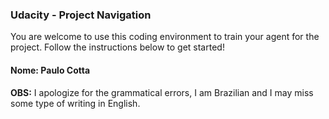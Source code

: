 ### Udacity - Project Navigation

You are welcome to use this coding environment to train your agent for the project.  Follow the instructions below to get started!

#### Nome: Paulo Cotta

**OBS:** I apologize for the grammatical errors, I am Brazilian and I may miss some type of writing in English.